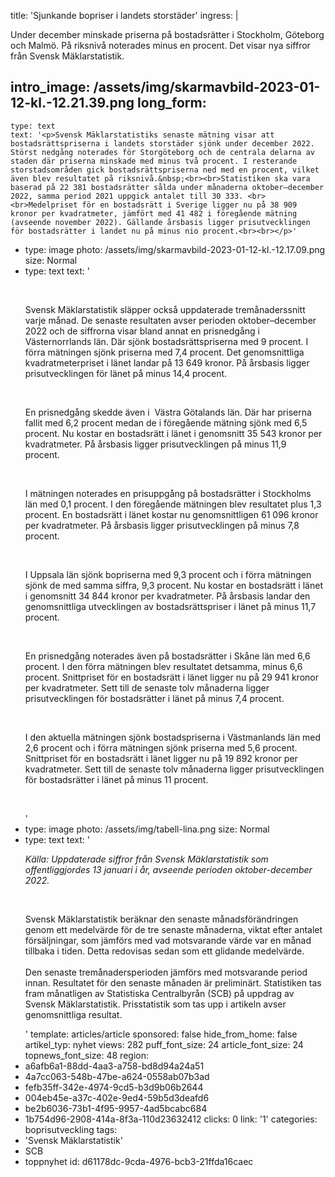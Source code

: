 title: 'Sjunkande bopriser i landets storstäder'
ingress: |
  <p>Under december minskade priserna på bostadsrätter i Stockholm, Göteborg och Malmö. På riksnivå noterades minus en procent. Det visar nya siffror från Svensk Mäklarstatistik.
  </p>
  
intro_image: /assets/img/skarmavbild-2023-01-12-kl.-12.21.39.png
long_form:
  -
    type: text
    text: '<p>Svensk Mäklarstatistiks senaste mätning visar att bostadsrättspriserna i landets storstäder sjönk under december 2022. Störst nedgång noterades för Storgöteborg och de centrala delarna av staden där priserna minskade med minus två procent. I resterande storstadsområden gick bostadsrättspriserna ned med en procent, vilket även blev resultatet på riksnivå.&nbsp;<br><br>Statistiken ska vara baserad på 22 381 bostadsrätter sålda under månaderna oktober–december 2022, samma period 2021 uppgick antalet till 30 333. <br><br>Medelpriset för en bostadsrätt i Sverige ligger nu på 38 909 kronor per kvadratmeter, jämfört med 41 482 i föregående mätning (avseende november 2022). Gällande årsbasis ligger prisutvecklingen för bostadsrätter i landet nu på minus nio procent.<br><br></p>'
  -
    type: image
    photo: /assets/img/skarmavbild-2023-01-12-kl.-12.17.09.png
    size: Normal
  -
    type: text
    text: '<p><br></p><p>Svensk Mäklarstatistik släpper också uppdaterade tremånaderssnitt varje månad. De senaste resultaten avser perioden oktober–december 2022 och de siffrorna visar bland annat en prisnedgång i Västernorrlands län. Där sjönk bostadsrättspriserna med 9 procent. I förra mätningen sjönk priserna med 7,4 procent. Det genomsnittliga kvadratmeterpriset i länet landar på 13 649 kronor. På årsbasis ligger prisutvecklingen för länet på minus 14,4 procent.</p><p>&nbsp;<br></p><p>En prisnedgång skedde även i&nbsp; Västra Götalands län. Där har priserna fallit med 6,2 procent medan de i föregående mätning sjönk med 6,5 procent. Nu kostar en bostadsrätt i länet i genomsnitt 35 543 kronor per kvadratmeter. På årsbasis ligger prisutvecklingen på minus 11,9 procent.&nbsp;</p><p>&nbsp;<br></p><p>I mätningen noterades en prisuppgång på bostadsrätter i Stockholms län med 0,1 procent. I den föregående mätningen blev resultatet plus 1,3 procent. En bostadsrätt i länet kostar nu genomsnittligen 61 096 kronor per kvadratmeter. På årsbasis ligger prisutvecklingen på minus 7,8 procent.</p><p>&nbsp;<br></p><p>I Uppsala län sjönk bopriserna med 9,3 procent och i förra mätningen sjönk de med samma siffra, 9,3 procent. Nu kostar en bostadsrätt i länet i genomsnitt 34 844 kronor per kvadratmeter. På årsbasis landar den genomsnittliga utvecklingen av bostadsrättspriser i länet på minus 11,7 procent.</p><p>&nbsp;<br></p><p>En prisnedgång noterades även på bostadsrätter i Skåne län med 6,6 procent. I den förra mätningen blev resultatet detsamma, minus 6,6 procent. Snittpriset för en bostadsrätt i länet ligger nu på 29 941 kronor per kvadratmeter. Sett till de senaste tolv månaderna ligger prisutvecklingen för bostadsrätter i länet på minus 7,4 procent.</p><p>&nbsp;<br></p><p>I den aktuella mätningen sjönk bostadspriserna i Västmanlands län med 2,6 procent och i förra mätningen sjönk priserna med 5,6 procent. Snittpriset för en bostadsrätt i länet ligger nu på 19 892 kronor per kvadratmeter. Sett till de senaste tolv månaderna ligger prisutvecklingen för bostadsrätter i länet på minus 11 procent.</p><p>&nbsp;<br></p>'
  -
    type: image
    photo: /assets/img/tabell-lina.png
    size: Normal
  -
    type: text
    text: '<p><i>Källa: Uppdaterade siffror från Svensk Mäklarstatistik som offentliggjordes 13 januari i år, avseende perioden oktober-december 2022.&nbsp;</i></p><p><br></p><p>Svensk Mäklarstatistik beräknar den senaste månadsförändringen genom ett medelvärde för de tre senaste månaderna, viktat efter antalet försäljningar, som jämförs med vad motsvarande värde var en månad tillbaka i tiden. Detta redovisas sedan som ett glidande medelvärde. <br><br>Den senaste tremånadersperioden jämförs med motsvarande period innan. Resultatet för den senaste månaden är preliminärt. Statistiken tas fram månatligen av Statistiska Centralbyrån (SCB) på uppdrag av Svensk Mäklarstatistik. Prisstatistik som tas upp i artikeln avser genomsnittliga resultat.&nbsp;</p>'
template: articles/article
sponsored: false
hide_from_home: false
artikel_typ: nyhet
views: 282
puff_font_size: 24
article_font_size: 24
topnews_font_size: 48
region:
  - a6afb6a1-88dd-4aa3-a758-bd8d94a24a51
  - 4a7cc063-548b-47be-a624-0558ab07b3ad
  - fefb35ff-342e-4974-9cd5-b3d9b06b2644
  - 004eb45e-a37c-402e-9ed4-59b5d3deafd6
  - be2b6036-73b1-4f95-9957-4ad5bcabc684
  - 1b754d96-2908-414a-8f3a-110d23632412
clicks: 0
link: '1'
categories: boprisutveckling
tags:
  - 'Svensk Mäklarstatistik'
  - SCB
  - toppnyhet
id: d61178dc-9cda-4976-bcb3-21ffda16caec
